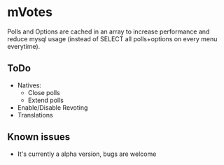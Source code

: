# mVotes
Polls and Options are cached in an array to increase performance and reduce mysql usage (instead of SELECT all polls+options on every menu everytime).

## ToDo
 - Natives:
   - Close polls
   - Extend polls
 - Enable/Disable Revoting
 - Translations

## Known issues
 - It's currently a alpha version, bugs are welcome
